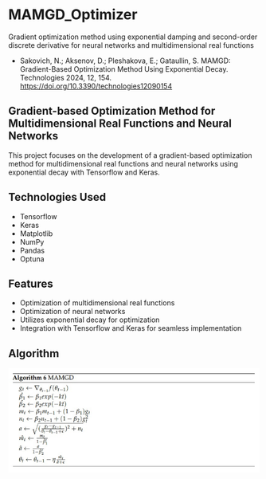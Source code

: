 # MAMGD_Optimizer
Gradient optimization method using exponential damping and second-order discrete derivative for neural networks and multidimensional real functions

* Sakovich, N.; Aksenov, D.; Pleshakova, E.; Gataullin, S. MAMGD: Gradient-Based Optimization Method Using Exponential Decay. Technologies 2024, 12, 154. https://doi.org/10.3390/technologies12090154

## Gradient-based Optimization Method for Multidimensional Real Functions and Neural Networks

This project focuses on the development of a gradient-based optimization method for multidimensional real functions and neural networks using exponential decay with Tensorflow and Keras.

## Technologies Used
- Tensorflow
- Keras
- Matplotlib
- NumPy
- Pandas
- Optuna

## Features
- Optimization of multidimensional real functions
- Optimization of neural networks
- Utilizes exponential decay for optimization
- Integration with Tensorflow and Keras for seamless implementation

## Algorithm
<img width="800px" src="https://github.com/NekkittAY/MAMGD_Optimizer/blob/main/doc/MAMGD_optimizer_img.jpg?raw=true"/>
